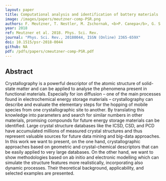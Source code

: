 ```yaml
---
layout: paper
title: Computational analysis and identification of battery materials
image: /images/papers/meutzner-comp-PSR.png
authors: F. Meutzner, T. Nestler, M. Zschornak, <b>P. Canepa</b>, G. S. Gautam, S. Leoni, S. Adams, T. Leisegang, V. A. Blatov, D. C. Meyer
year: 2018
ref: Meutzner et al. 2018. Phys. Sci. Rev.
journal: "Phys. Sci. Rev., 20180044, ISSN (Online) 2365-659X"
doi: 10.1515/psr-2018-0044
github: NA
pdf: /pdfs/papers/cmeutzner-comp-PSR.pdf
---
```


## Abstract

Crystallography is a powerful descriptor of the atomic structure of solid-state matter and can be applied to analyse the phenomena present in functional materials. Especially for ion diffusion – one of the main processes found in electrochemical energy storage materials – crystallography can describe and evaluate the elementary steps for the hopping of mobile species from one crystallographic site to another. By translating this knowledge into parameters and search for similar numbers in other materials, promising compounds for future energy storage materials can be identified. Large crystal structure databases like the ICSD, CSD, and PCD have accumulated millions of measured crystal structures and thus represent valuable sources for future data mining and big-data approaches. In this work we want to present, on the one hand, crystallographic approaches based on geometric and crystal-chemical descriptors that can be easily applied to very large databases. On the other hand, we want to show methodologies based on ab initio and electronic modelling which can simulate the structure features more realistically, incorporating also dynamic processes. Their theoretical background, applicability, and selected examples are presented.
